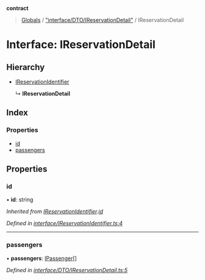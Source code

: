 **contract**

> [Globals](../README.md) / ["interface/DTO/IReservationDetail"](../modules/_interface_dto_ireservationdetail_.md) / IReservationDetail

# Interface: IReservationDetail

## Hierarchy

* [IReservationIdentifier](_interface_ireservationidentifier_.ireservationidentifier.md)

  ↳ **IReservationDetail**

## Index

### Properties

* [id](_interface_dto_ireservationdetail_.ireservationdetail.md#id)
* [passengers](_interface_dto_ireservationdetail_.ireservationdetail.md#passengers)

## Properties

### id

•  **id**: string

*Inherited from [IReservationIdentifier](_interface_ireservationidentifier_.ireservationidentifier.md).[id](_interface_ireservationidentifier_.ireservationidentifier.md#id)*

*Defined in [interface/IReservationIdentifier.ts:4](https://github.com/TEAM-B-SOFT2020/LSDContract/blob/fd28498/interface/IReservationIdentifier.ts#L4)*

___

### passengers

•  **passengers**: [IPassenger](_interface_ipassenger_.ipassenger.md)[]

*Defined in [interface/DTO/IReservationDetail.ts:5](https://github.com/TEAM-B-SOFT2020/LSDContract/blob/fd28498/interface/DTO/IReservationDetail.ts#L5)*
